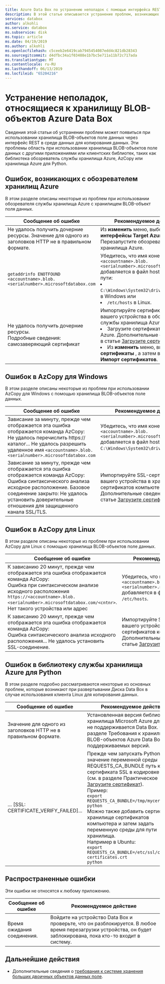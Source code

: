 ```yaml
---
title: Azure Data Box по устранению неполадок с помощью интерфейса REST | Документация Майкрософт
description: В этой статье описывается устранение проблем, возникающих в Azure Data Box при копировании данных с помощью интерфейса REST.
services: databox
author: alkohli
ms.service: databox
ms.subservice: disk
ms.topic: article
ms.date: 04/19/2019
ms.author: alkohli
ms.openlocfilehash: c5ceeb2e6419cab7945454087edd4c821db28343
ms.sourcegitcommit: d4dfbc34a1f03488e1b7bc5e711a11b72c717ada
ms.translationtype: MT
ms.contentlocale: ru-RU
ms.lasthandoff: 06/13/2019
ms.locfileid: "65204216"
---
```

# <a name="troubleshoot-issues-related-to-azure-data-box-blob-storage"></a>Устранение неполадок, относящиеся к хранилищу BLOB-объектов Azure Data Box

Сведения этой статьи об устранении проблем может появиться при использовании хранилища BLOB-объектов поле данных через интерфейс REST в среде данных для копирования данных. Эти проблемы область при использовании хранилища BLOB-объектов поле данных с другими приложениями или клиентских библиотек, таких как библиотека обозреватель службы хранилища Azure, AzCopy или хранилища Azure для Python.

## <a name="errors-seen-in-azure-storage-explorer"></a>Ошибок, возникающих с обозревателем хранилищ Azure

В этом разделе описаны некоторые из проблем при использовании обозревателя службы хранилища Azure с хранилищем BLOB-объект поля данных.

|Сообщение об ошибке  |Рекомендуемое действие |
|---------|---------|
|Не удалось получить дочерние ресурсы. Значение для одного из заголовков HTTP не в правильном формате.|Из **изменить** меню, выберите **API-интерфейсы Target Azure Stack**. <br>Перезапустите обозреватель службы хранилища Azure.|
|`getaddrinfo ENOTFOUND <accountname>.blob.<serialnumber>.microsoftdatabox.com` |Убедитесь, что имя конечной точки `<accountname>.blob.<serialnumber>.microsoftdatabox.com` добавляется в файл hosts по этому пути: <li>`C:\Windows\System32\drivers\etc\hosts` в Windows или </li><li> `/etc/hosts` в Linux.</li>|
|Не удалось получить дочерние ресурсы. <br>Подробные сведения: самозаверяющий сертификат |Импортируйте сертификат SSL для вашего устройства в обозреватель службы хранилища Azure: <li>Загрузите сертификат на портале Azure. Дополнительные сведения см. в статье [Загрузите сертификат](data-box-deploy-copy-data-via-rest.md#download-certificate).</li><li>Из **изменить** меню, выберите **SSL-сертификаты** , а затем выберите **Импорт сертификатов**.</li>|

## <a name="errors-seen-in-azcopy-for-windows"></a>Ошибок в AzCopy для Windows

В этом разделе описаны некоторые из проблем при использовании AzCopy для Windows с помощью хранилища BLOB-объектов поле данных.

|Сообщение об ошибке  |Рекомендуемое действие |
|---------|---------|
|Зависание за минуту, прежде чем отображается эта ошибка отображается команда AzCopy: <br>Не удалось перечислить https:// каталог... Не удалось разрешить удаленное имя `<accountname>.blob.<serialnumber>.microsoftdatabox.com`|Убедитесь, что имя конечной точки `<accountname>.blob.<serialnumber>.microsoftdatabox.com` добавляется в файл hosts на: `C:\Windows\System32\drivers\etc\hosts`.|
|Зависание за минуту, прежде чем отображается эта ошибка отображается команда AzCopy: <br>Ошибка синтаксического анализа исходное расположение. Базовое соединение закрыто: Не удалось установить доверительные отношения для защищенного канала SSL/TLS.|Импортируйте SSL-сертификат для вашего устройства в хранилище сертификатов компьютера. Дополнительные сведения см. в статье [Загрузите сертификат](data-box-deploy-copy-data-via-rest.md#download-certificate).|


## <a name="errors-seen-in-azcopy-for-linux"></a>Ошибок в AzCopy для Linux

В этом разделе описаны некоторые из проблем при использовании AzCopy для Linux с помощью хранилища BLOB-объектов поле данных.

|Сообщение об ошибке  |Рекомендуемое действие |
|---------|---------|
|К зависанию 20 минут, прежде чем отображается эта ошибка отображается команда AzCopy: <br>Ошибка при синтаксическом анализе исходного расположения `https://<accountname>.blob.<serialnumber>.microsoftdatabox.com/<cntnr>`. Нет такого устройства или адрес|Убедитесь, что имя конечной точки `<accountname>.blob.<serialnumber>.microsoftdatabox.com` добавляется в файл hosts на: `/etc/hosts`.|
|К зависанию 20 минут, прежде чем отображается эта ошибка отображается команда AzCopy: <br>Ошибка синтаксического анализа исходного расположения... Не удалось установить SSL-соединение.|Импортируйте SSL-сертификат для вашего устройства в хранилище сертификатов компьютера. Дополнительные сведения см. в статье [Загрузите сертификат](data-box-deploy-copy-data-via-rest.md#download-certificate).|

## <a name="errors-seen-in-azure-storage-library-for-python"></a>Ошибок в библиотеку службы хранилища Azure для Python

В этом разделе подробно рассматриваются некоторые из основных проблем, которые возникают при развертывании Диска Data Box в случае использования клиента Linux для копирования данных.

|Сообщение об ошибке  |Рекомендуемое действие |
|---------|---------|
|Значение для одного из заголовков HTTP не в правильном формате. |Установленная версия библиотека хранилища Microsoft Azure для Python не поддерживается Data Box. См. в разделе Требования к хранилищу BLOB-объектов Azure Data Box для поддерживаемых версий.|
|… [SSL: CERTIFICATE_VERIFY_FAILED]...|Прежде чем запускать Python, значение переменной среды REQUESTS_CA_BUNDLE путь к файлу сертификата SSL в кодировке base 64 (см. в разделе Практическое [Загрузите сертификат](data-box-deploy-copy-data-via-rest.md#download-certificate)). <br>Пример:<br>`export REQUESTS_CA_BUNDLE=/tmp/mycert.cer` <br>`python` <br>Можно также добавить сертификат в хранилище сертификатов компьютера и затем задать переменную среды для пути хранилища. <br> Например в Ubuntu: <br>`export REQUESTS_CA_BUNDLE=/etc/ssl/certs/ca-certificates.crt` <br>`python`|


## <a name="common-errors"></a>Распространенные ошибки

Эти ошибки не относятся к любому приложению.

|Сообщение об ошибке  |Рекомендуемое действие |
|---------|---------|
|Время ожидания соединения. |Войдите на устройство Data Box и проверьте, что он разблокируется. В любое время перезагрузки устройства, он будет заблокирована, пока кто-то входит в систему.|

## <a name="next-steps"></a>Дальнейшие действия

- Дополнительные сведения о [требования к системе хранения больших двоичных объектов данных поле](data-box-system-requirements-rest.md).
